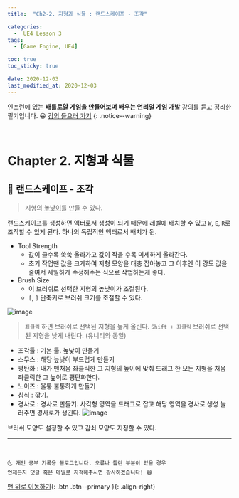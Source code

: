 ```yaml
---
title:  "Ch2-2. 지형과 식물 : 랜드스케이프 - 조각" 

categories:
  -  UE4 Lesson 3 
tags:
  - [Game Engine, UE4]

toc: true
toc_sticky: true

date: 2020-12-03
last_modified_at: 2020-12-03
---
```


인프런에 있는 **배틀로얄 게임을 만들어보며 배우는 언리얼 게임 개발** 강의를 듣고 정리한 필기입니다. 😀 [강의 들으러 가기](https://www.inflearn.com/course/unreal-%EC%96%B8%EB%A6%AC%EC%96%BC-%EA%B2%8C%EC%9E%84-%EA%B0%9C%EB%B0%9C-%EA%B0%95%EC%A2%8C#description)
{: .notice--warning}

<br>

# Chapter 2. 지형과 식물 

## 🚕 랜드스케이프 - 조각

> 지형의 <u>높낮이</u>를 만들 수 있다. 

랜드스케이프를 생성하면 액터로서 생성이 되기 때문에 레벨에 배치할 수 있고 `W`, `E`, `R`로 조작할 수 있게 된다. 하나의 독립적인 액터로서 배치가 됨.

- Tool Strength 
  - 값이 클수록 쑥쑥 올라가고 값이 작을 수록 미세하게 올라간다.
  - 초기 작업땐 값을 크게하여 지형 모양을 대충 잡아놓고 그 이후엔 이 강도 값을 줄여서 세밀하게 수정해주는 식으로 작업하는게 좋다.
- Brush Size
  - 이 브러쉬로 선택한 지형의 높낮이가 조절된다.
  - `[`, `]` 단축키로 브러쉬 크기를 조절할 수 있다.

![image](https://user-images.githubusercontent.com/42318591/100962474-b5077300-3567-11eb-8742-e05e7d80142b.png)

> `좌클릭` 하면 브러쉬로 선택된 지형을 높게 올린다. `Shift + 좌클릭` 브러쉬로 선택된 지형을 낮게 내린다. (유니티와 동일)

- 조각툴 : 기본 툴. 높낮이 만들기
- 스무스 : 해당 높낮이 부드럽게 만들기
- 평탄화 : 내가 맨처음 좌클릭한 그 지형의 높이에 맞춰 드래그 한 모든 지형을 처음 좌클릭한 그 높이로 평탄화한다. 
- 노이즈 : 울퉁 불퉁하게 만들기
- 침식 : 깎기.
- 경사로 : 경사로 만들기. 사각형 영역을 드래그로 잡고 해당 영역을 경사로 생성 눌러주면 경사로가 생긴다. 
  ![image](https://user-images.githubusercontent.com/42318591/100962713-39f28c80-3568-11eb-94ed-ed4af2ac9bbf.png)

브러쉬 모양도 설정할 수 있고 감쇠 모양도 지정할 수 있다.


***
<br>

    🌜 개인 공부 기록용 블로그입니다. 오류나 틀린 부분이 있을 경우 
    언제든지 댓글 혹은 메일로 지적해주시면 감사하겠습니다! 😄

[맨 위로 이동하기](#){: .btn .btn--primary }{: .align-right}